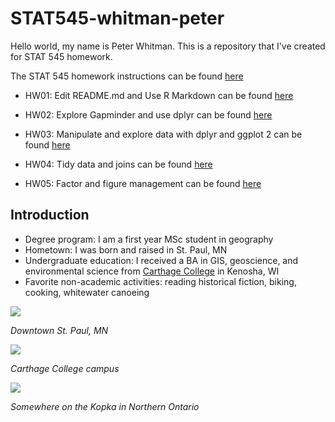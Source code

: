 # STAT545-whitman-peter

Hello world, my name is Peter Whitman. This is a repository that I've created for STAT 545 homework. 

The STAT 545 homework instructions can be found [here](http://stat545.com/syllabus.html)

* HW01: Edit README.md and Use R Markdown can be found [here](https://github.com/peterwhitman/STAT545-whitman-peter/blob/master/hw01/hw01_gapminder.md)

* HW02: Explore Gapminder and use dplyr can be found [here](https://github.com/peterwhitman/STAT545-whitman-peter/blob/master/hw02/hw02.md)

* HW03: Manipulate and explore data with dplyr and ggplot 2 can be found [here](https://github.com/peterwhitman/STAT545-whitman-peter/blob/master/hw03/hw03.md)

* HW04: Tidy data and joins can be found [here](https://github.com/peterwhitman/STAT545-whitman-peter/blob/master/hw04/hw04.md)

* HW05: Factor and figure management can be found [here](https://github.com/peterwhitman/STAT545-whitman-peter/blob/master/hw05/hw05.md)

## Introduction ##
* Degree program: I am a first year MSc student in geography
* Hometown: I was born and raised in St. Paul, MN
* Undergraduate education: I received a BA in GIS, geoscience, and environmental science from [Carthage College](https://www.carthage.edu/) in Kenosha, WI
* Favorite non-academic activities: reading historical fiction, biking, cooking, whitewater canoeing

![](https://i.pinimg.com/736x/15/23/e5/1523e522c3450d7fb1e2e8c00b4e543f--twin-cities-minneapolis.jpg)

*Downtown St. Paul, MN*

![](http://www.chicagobusiness.com/colleges-2016/images/sponsor-image-carthage.jpg)

*Carthage College campus*

![](https://scontent-sea1-1.xx.fbcdn.net/v/t1.0-9/599459_616544582597_2059276908_n.jpg?oh=d1003c2672ba481af4109786daf2b62a&oe=5A5F0016)

*Somewhere on the Kopka in Northern Ontario*
